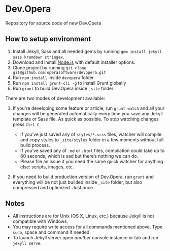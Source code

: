 # Dev.Opera

Repository for source code of new Dev.Opera

## How to setup environment

1. Install Jekyll, Sass and all needed gems by running `gem install jekyll sass kramdown stringex`.
2. Download and install [Node.js](http://nodejs.org) with default installer options.
3. Clone project by running `git clone git@github.com:operasoftware/devopera.git`
4. Run `npm install` inside `devopera` folder
5. Run `npm install grunt-cli -g` to install Grunt globally
6. Run `grunt` to build Dev.Opera inside `_site` folder

There are two modes of development available:

1. If you're developing some feature or article, run `grunt watch` and all your changes will be generated automatically every time you save any Jekyll template or Sass file. As quick as possible. To stop watching changes press `Ctrl C`.

	- If you’ve just saved any of `styles/*.scss` files, watcher will compile and copy styles to `_site/styles` folder in a few moments without full build process.
	- If you’ve saved any of `.md` or `.html` files, compilation could take up to 60 seconds, which is sad but there’s nothing we can do.
	- Please file an issue if you need the same quick watcher for anything else: scripts, images, etc.

2. If you need to build production version of Dev.Opera, run `grunt` and everything will be not just builded inside `_site` folder, but also compressed and optimized. Just once.

## Notes

- All instructions are for Unix (OS X, Linux, etc.) because Jekyll is not compatible with Windows.
- You may require write access for all commands mentioned above. Type `sudo`, space and command if needed.
- To launch Jekyll server open _another_ console instance or tab and run `jekyll serve`.